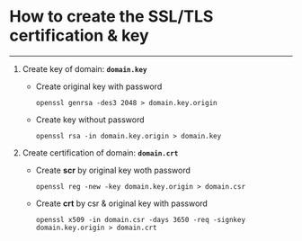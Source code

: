 # How to create the SSL/TLS certification & key
---

1. Create key of domain: **`domain.key`**

    * Create original key with password

        ```
        openssl genrsa -des3 2048 > domain.key.origin
        ```
        
    * Create key without password

        ```
        openssl rsa -in domain.key.origin > domain.key
        ```
        
1. Create certification of domain: **`domain.crt`**

    * Create **scr** by original key woth password

        ```
        openssl reg -new -key domain.key.origin > domain.csr
        ```
    
    * Create **crt** by csr & original key with password

        ```
        openssl x509 -in domain.csr -days 3650 -req -signkey domain.key.origin > domain.crt
        ```